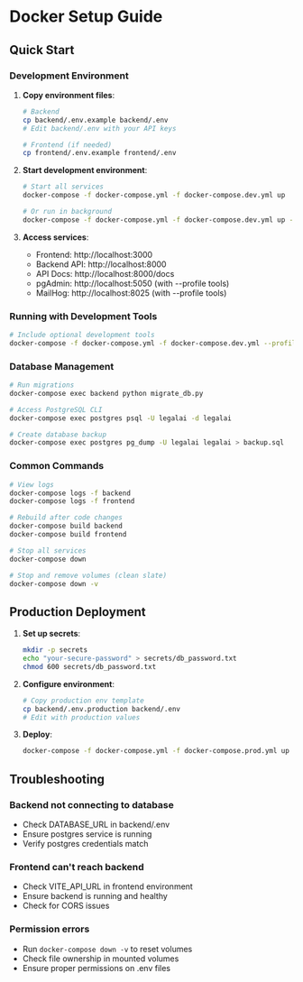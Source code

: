 # Docker Setup Guide

## Quick Start

### Development Environment

1. **Copy environment files**:
   ```bash
   # Backend
   cp backend/.env.example backend/.env
   # Edit backend/.env with your API keys

   # Frontend (if needed)
   cp frontend/.env.example frontend/.env
   ```

2. **Start development environment**:
   ```bash
   # Start all services
   docker-compose -f docker-compose.yml -f docker-compose.dev.yml up

   # Or run in background
   docker-compose -f docker-compose.yml -f docker-compose.dev.yml up -d
   ```

3. **Access services**:
   - Frontend: http://localhost:3000
   - Backend API: http://localhost:8000
   - API Docs: http://localhost:8000/docs
   - pgAdmin: http://localhost:5050 (with --profile tools)
   - MailHog: http://localhost:8025 (with --profile tools)

### Running with Development Tools

```bash
# Include optional development tools
docker-compose -f docker-compose.yml -f docker-compose.dev.yml --profile tools up
```

### Database Management

```bash
# Run migrations
docker-compose exec backend python migrate_db.py

# Access PostgreSQL CLI
docker-compose exec postgres psql -U legalai -d legalai

# Create database backup
docker-compose exec postgres pg_dump -U legalai legalai > backup.sql
```

### Common Commands

```bash
# View logs
docker-compose logs -f backend
docker-compose logs -f frontend

# Rebuild after code changes
docker-compose build backend
docker-compose build frontend

# Stop all services
docker-compose down

# Stop and remove volumes (clean slate)
docker-compose down -v
```

## Production Deployment

1. **Set up secrets**:
   ```bash
   mkdir -p secrets
   echo "your-secure-password" > secrets/db_password.txt
   chmod 600 secrets/db_password.txt
   ```

2. **Configure environment**:
   ```bash
   # Copy production env template
   cp backend/.env.production backend/.env
   # Edit with production values
   ```

3. **Deploy**:
   ```bash
   docker-compose -f docker-compose.yml -f docker-compose.prod.yml up -d
   ```

## Troubleshooting

### Backend not connecting to database
- Check DATABASE_URL in backend/.env
- Ensure postgres service is running
- Verify postgres credentials match

### Frontend can't reach backend
- Check VITE_API_URL in frontend environment
- Ensure backend is running and healthy
- Check for CORS issues

### Permission errors
- Run `docker-compose down -v` to reset volumes
- Check file ownership in mounted volumes
- Ensure proper permissions on .env files